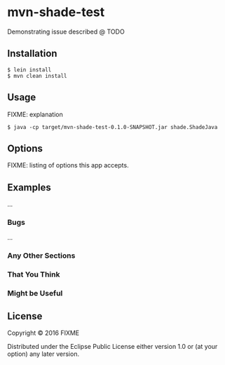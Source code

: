 # mvn-shade-test

Demonstrating issue described @ TODO

## Installation

    $ lein install
    $ mvn clean install

## Usage

FIXME: explanation

    $ java -cp target/mvn-shade-test-0.1.0-SNAPSHOT.jar shade.ShadeJava

## Options

FIXME: listing of options this app accepts.

## Examples

...

### Bugs

...

### Any Other Sections
### That You Think
### Might be Useful

## License

Copyright © 2016 FIXME

Distributed under the Eclipse Public License either version 1.0 or (at
your option) any later version.
